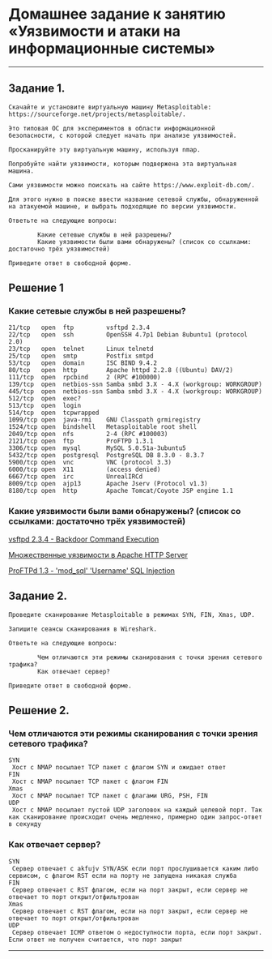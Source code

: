 # Домашнее задание к занятию «Уязвимости и атаки на информационные системы»


---


## Задание 1.


	Скачайте и установите виртуальную машину Metasploitable: https://sourceforge.net/projects/metasploitable/.

	Это типовая ОС для экспериментов в области информационной безопасности, с которой следует начать при анализе уязвимостей.

	Просканируйте эту виртуальную машину, используя nmap.

	Попробуйте найти уязвимости, которым подвержена эта виртуальная машина.

	Сами уязвимости можно поискать на сайте https://www.exploit-db.com/.

	Для этого нужно в поиске ввести название сетевой службы, обнаруженной на атакуемой машине, и выбрать подходящие по версии уязвимости.

	Ответьте на следующие вопросы:

    		Какие сетевые службы в ней разрешены?
    		Какие уязвимости были вами обнаружены? (список со ссылками: достаточно трёх уязвимостей)

	Приведите ответ в свободной форме.


## Решение 1


### Какие сетевые службы в ней разрешены?

	21/tcp   open  ftp         vsftpd 2.3.4
	22/tcp   open  ssh         OpenSSH 4.7p1 Debian 8ubuntu1 (protocol 2.0)
	23/tcp   open  telnet      Linux telnetd
	25/tcp   open  smtp        Postfix smtpd
	53/tcp   open  domain      ISC BIND 9.4.2
	80/tcp   open  http        Apache httpd 2.2.8 ((Ubuntu) DAV/2)
	111/tcp  open  rpcbind     2 (RPC #100000)
	139/tcp  open  netbios-ssn Samba smbd 3.X - 4.X (workgroup: WORKGROUP)
	445/tcp  open  netbios-ssn Samba smbd 3.X - 4.X (workgroup: WORKGROUP)
	512/tcp  open  exec?
	513/tcp  open  login
	514/tcp  open  tcpwrapped
	1099/tcp open  java-rmi    GNU Classpath grmiregistry
	1524/tcp open  bindshell   Metasploitable root shell
	2049/tcp open  nfs         2-4 (RPC #100003)
	2121/tcp open  ftp         ProFTPD 1.3.1
	3306/tcp open  mysql       MySQL 5.0.51a-3ubuntu5
	5432/tcp open  postgresql  PostgreSQL DB 8.3.0 - 8.3.7
	5900/tcp open  vnc         VNC (protocol 3.3)
	6000/tcp open  X11         (access denied)
	6667/tcp open  irc         UnrealIRCd
	8009/tcp open  ajp13       Apache Jserv (Protocol v1.3)
	8180/tcp open  http        Apache Tomcat/Coyote JSP engine 1.1

### Какие уязвимости были вами обнаружены? (список со ссылками: достаточно трёх уязвимостей)

[vsftpd 2.3.4 - Backdoor Command Execution](https://www.exploit-db.com/exploits/49757)

[Множественные уязвимости в Apache HTTP Server](https://www.securitylab.ru/vulnerability/419165.php)

[ProFTPd 1.3 - 'mod_sql' 'Username' SQL Injection](https://www.exploit-db.com/exploits/32798)


## Задание 2.

	Проведите сканирование Metasploitable в режимах SYN, FIN, Xmas, UDP.

	Запишите сеансы сканирования в Wireshark.

	Ответьте на следующие вопросы:

    		Чем отличаются эти режимы сканирования с точки зрения сетевого трафика?
    		Как отвечает сервер?

	Приведите ответ в свободной форме.

## Решение 2.
	
### Чем отличаются эти режимы сканирования с точки зрения сетевого трафика?
	SYN
	 Хост с NMAP посылает TCP пакет с флагом SYN и ожидает ответ
	FIN
	 Хост с NMAP посылает TCP пакет с флагом FIN
	Xmas
	 Хост с NMAP посылает TCP пакет с флагами URG, PSH, FIN
	UDP
	 Хост с NMAP посылает пустой UDP заголовок на каждый целевой порт. Так как сканирование происходит очень медленно, примерно один запрос-ответ в секунду

### Как отвечает сервер?
	SYN 
	 Сервер отвечает c akfujv SYN/ASK если порт прослушивается каким либо сервисом, c флагом RST если на порту не запущена никакая служба
	FIN
	 Сервер отвечает с RST флагом, если на порт закрыт, если сервер не отвечает то порт открыт/отфильтрован
	Xmas
	 Сервер отвечает с RST флагом, если на порт закрыт, если сервер не отвечает то порт открыт/отфильтрован
	UDP
	 Сервер отвечает ICMP ответом о недоступности порта, если порт закрыт. Если ответ не получен считается, что порт закрыт
 


---

